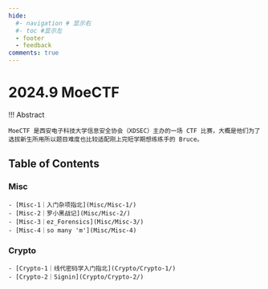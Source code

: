 ```yaml
---
hide:
  #- navigation # 显示右
  #- toc #显示左
  - footer
  - feedback
comments: true
--- 
```

# 2024.9 MoeCTF

!!! Abstract 

	MoeCTF 是西安电子科技大学信息安全协会（XDSEC）主办的一场 CTF 比赛，大概是他们为了选拔新生所用所以题目难度也比较适配刚上完短学期想练练手的 Bruce。

## Table of Contents

### Misc

	- [Misc-1｜入门杂项指北](Misc/Misc-1/)
	- [Misc-2｜罗小黑战记](Misc/Misc-2/)
	- [Misc-3｜ez_Forensics](Misc/Misc-3/)
	- [Misc-4｜so many 'm'](Misc/Misc-4)
### Crypto

	- [Crypto-1｜线代密码学入门指北](Crypto/Crypto-1/)
	- [Crypto-2｜Signin](Crypto/Crypto-2/)